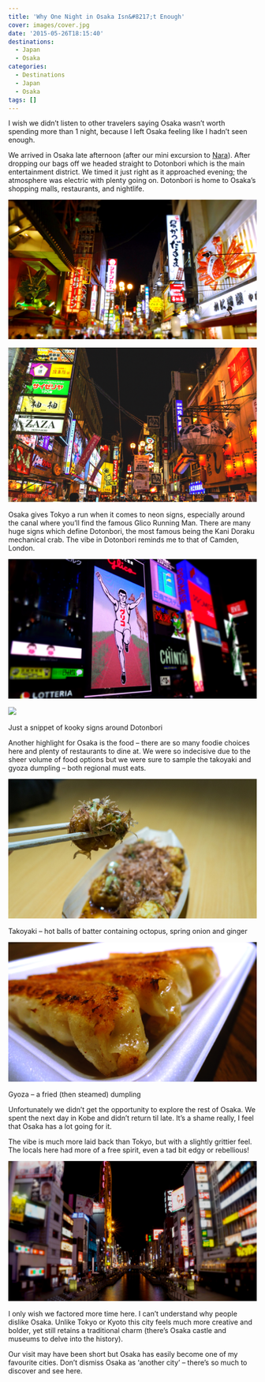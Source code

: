 ```yaml
---
title: 'Why One Night in Osaka Isn&#8217;t Enough'
cover: images/cover.jpg
date: '2015-05-26T18:15:40'
destinations:
  - Japan
  - Osaka
categories:
  - Destinations
  - Japan
  - Osaka
tags: []
---
```

I wish we didn’t listen to other travelers saying Osaka wasn’t worth spending more than 1 night, because I left Osaka feeling like I hadn’t seen enough.

We arrived in Osaka late afternoon (after our mini excursion to [Nara](/posts/2015-05-nippin-into-nara)). After dropping our bags off we headed straight to Dotonbori which is the main entertainment district. We timed it just right as it approached evening; the atmosphere was electric with plenty going on. Dotonbori is home to Osaka’s shopping malls, restaurants, and nightlife.

![](images/osakanight.jpg)

![](images/dotonboriosaka.jpg)

Osaka gives Tokyo a run when it comes to neon signs, especially around the canal where you’ll find the famous Glico Running Man. There are many huge signs which define Dotonbori, the most famous being the Kani Doraku mechanical crab. The vibe in Dotonbori reminds me to that of Camden, London.

![](images/runningman.jpg)

![](images/osakacollage_Fotor.jpg)

Just a snippet of kooky signs around Dotonbori

Another highlight for Osaka is the food – there are so many foodie choices here and plenty of restaurants to dine at. We were so indecisive due to the sheer volume of food options but we were sure to sample the takoyaki and gyoza dumpling – both regional must eats.

![](images/18081231602_7c41fc3bec_k_d.jpg)

Takoyaki – hot balls of batter containing octopus, spring onion and ginger

![](images/gyozadumpling.jpg)

Gyoza – a fried (then steamed) dumpling

Unfortunately we didn’t get the opportunity to explore the rest of Osaka. We spent the next day in Kobe and didn’t return til late. It’s a shame really, I feel that Osaka has a lot going for it.

The vibe is much more laid back than Tokyo, but with a slightly grittier feel. The locals here had more of a free spirit, even a tad bit edgy or rebellious!

![](images/canalosaka.jpg)

I only wish we factored more time here. I can’t understand why people dislike Osaka. Unlike Tokyo or Kyoto this city feels much more creative and bolder, yet still retains a traditional charm (there’s Osaka castle and museums to delve into the history).

Our visit may have been short but Osaka has easily become one of my favourite cities. Don’t dismiss Osaka as ‘another city’ – there’s so much to discover and see here.[  
](http://travelsleeprepeat.me.uk/wp-content/uploads/2015/06/FB_IMG_1433038221818.jpg)
